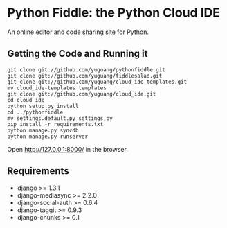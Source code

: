 Python Fiddle: the Python Cloud IDE
======================
An online editor and code sharing site for Python.

Getting the Code and Running it
-------------------------------

    git clone git://github.com/yuguang/pythonfiddle.git
    git clone git://github.com/yuguang/fiddlesalad.git
    git clone git://github.com/yuguang/cloud_ide-templates.git
    mv cloud_ide-templates templates
    git clone git://github.com/yuguang/cloud_ide.git
    cd cloud_ide
    python setup.py install
    cd ../pythonfiddle
    mv settings.default.py settings.py
    pip install -r requirements.txt
    python manage.py syncdb
    python manage.py runserver

Open http://127.0.0.1:8000/ in the browser.

Requirements
------------

* django >= 1.3.1
* django-mediasync >= 2.2.0
* django-social-auth >= 0.6.4
* django-taggit >= 0.9.3
* django-chunks >= 0.1

